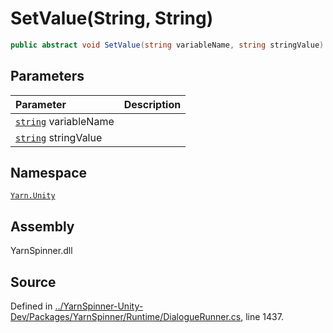 # SetValue\(String, String\)

```csharp
public abstract void SetValue(string variableName, string stringValue)
```

## Parameters

| Parameter | Description |
| :--- | :--- |
| [`string`](https://docs.microsoft.com/dotnet/api/System.String) variableName |  |
| [`string`](https://docs.microsoft.com/dotnet/api/System.String) stringValue |  |

## Namespace

[`Yarn.Unity`](../)

## Assembly

YarnSpinner.dll

## Source

Defined in [../YarnSpinner-Unity-Dev/Packages/YarnSpinner/Runtime/DialogueRunner.cs](https://github.com/YarnSpinnerTool/YarnSpinner-Unity//blob/develop/Runtime/DialogueRunner.cs#L1437), line 1437.

